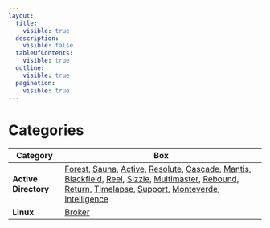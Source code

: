 ```yaml
---
layout:
  title:
    visible: true
  description:
    visible: false
  tableOfContents:
    visible: true
  outline:
    visible: true
  pagination:
    visible: true
---
```


# Categories

<table data-view="cards"><thead><tr><th>Category</th><th>Box</th></tr></thead><tbody><tr><td><strong>Active Directory</strong></td><td><a href="easy/forest.md">Forest</a>, <a href="easy/sauna.md">Sauna</a>, <a href="easy/active.md">Active</a>, <a href="medium/resolute.md">Resolute</a>, <a href="medium/cascade.md">Cascade</a>, <a href="hard/mantis.md">Mantis</a>, <a href="hard/blackfield.md">Blackfield</a>, <a href="hard/reel.md">Reel</a>, <a href="insane/sizzle.md">Sizzle</a>, <a href="insane/multimaster.md">Multimaster</a>, <a href="insane/rebound.md">Rebound</a>, <a href="easy/return.md">Return</a>, <a href="easy/timelapse.md">Timelapse</a>, <a href="easy/support.md">Support</a>, <a href="medium/monteverde.md">Monteverde</a>, <a href="medium/intelligence.md">Intelligence</a></td></tr><tr><td><strong>Linux</strong></td><td><a href="easy/broker.md">Broker</a></td></tr></tbody></table>
